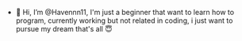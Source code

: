 - 👋 Hi, I’m @Havennn11, I'm just a beginner that want to learn how to program, currently working but not related in coding, i just want to pursue my dream that's all 😇
<!---
Havennn11/Havennn11 is a ✨ special ✨ repository because its `README.md` (this file) appears on your GitHub profile.
You can click the Preview link to take a look at your changes.
--->
